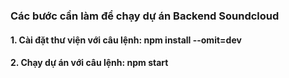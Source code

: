 ### Các bước cần làm để chạy dự án Backend Soundcloud

#### 1. Cài đặt thư viện với câu lệnh: npm install --omit=dev

#### 2. Chạy dự án với câu lệnh: npm start
